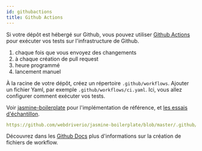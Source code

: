 ```yaml
---
id: githubactions
title: Github Actions
---
```


Si votre dépôt est hébergé sur Github, vous pouvez utiliser [Github Actions](https://docs.github.com/en/actions/getting-started-with-github-actions/about-github-actions#about-github-actions) pour exécuter vos tests sur l'infrastructure de Github.

1. chaque fois que vous envoyez des changements
2. à chaque création de pull request
3. heure programmé
4. lancement manuel

À la racine de votre dépôt, créez un répertoire `.github/workflows`. Ajouter un fichier Yaml, par exemple `.github/workflows/ci.yaml`. Ici, vous allez configurer comment exécuter vos tests.

Voir [jasmine-boilerplate](https://github.com/webdriverio/jasmine-boilerplate/blob/master/.github/workflows/ci.yaml) pour l'implémentation de référence, et [les essais d'échantillon](https://github.com/webdriverio/jasmine-boilerplate/actions?query=workflow%3ACI).

```yaml reference
https://github.com/webdriverio/jasmine-boilerplate/blob/master/.github/workflows/ci.yaml
```

Découvrez dans les [Github Docs](https://docs.github.com/en/actions/configuring-and-managing-workflows/configuring-a-workflow#creating-a-workflow-file) plus d'informations sur la création de fichiers de workflow.
